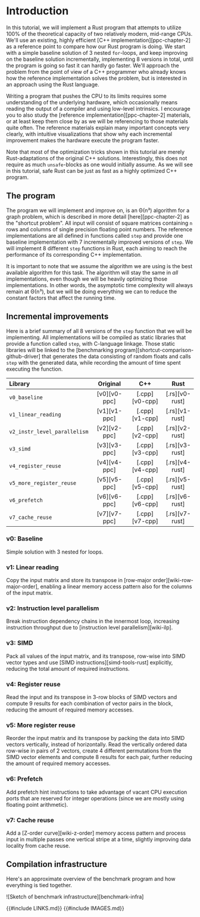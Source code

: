 # Introduction

In this tutorial, we will implement a Rust program that attempts to utilize 100% of the theoretical capacity of two relatively modern, mid-range CPUs.
We'll use an existing, highly efficient [C++ implementation][ppc-chapter-2] as a reference point to compare how our Rust program is doing.
We start with a simple baseline solution of 3 nested `for`-loops, and keep improving on the baseline solution incrementally, implementing 8 versions in total, until the program is going so fast it can hardly go faster.
We'll approach the problem from the point of view of a C++ programmer who already knows how the reference implementation solves the problem, but is interested in an approach using the Rust language.

Writing a program that pushes the CPU to its limits requires some understanding of the underlying hardware, which occasionally means reading the output of a compiler and using low-level intrinsics.
I encourage you to also study the [reference implementation][ppc-chapter-2] materials, or at least keep them close by as we will be referencing to those materials quite often.
The reference materials explain many important concepts very clearly, with intuitive visualizations that show why each incremental improvement makes the hardware execute the program faster.

Note that most of the optimization tricks shown in this tutorial are merely Rust-adaptations of the original C++ solutions.
Interestingly, this does not require as much `unsafe`-blocks as one would initially assume.
As we will see in this tutorial, safe Rust can be just as fast as a highly optimized C++ program.

## The program

The program we will implement and improve on, is an Θ(n³) algorithm for a graph problem, which is described in more detail [here][ppc-chapter-2] as the "shortcut problem".
All input will consist of square matrices containing `n` rows and columns of single precision floating point numbers.
The reference implementations are all defined in functions called `step` and provide one baseline implementation with 7 incrementally improved versions of `step`.
We will implement 8 different `step` functions in Rust, each aiming to reach the performance of its corresponding C++ implementation.

It is important to note that we assume the algorithm we are using is the best available algorithm for this task.
The algorithm will stay the same in *all* implementations, even though we will be heavily optimizing those implementations.
In other words, the asymptotic time complexity will always remain at Θ(n³), but we will be doing everything we can to reduce the constant factors that affect the running time.

## Incremental improvements

Here is a brief summary of all 8 versions of the `step` function that we will be implementing.
All implementations will be compiled as static libraries that provide a function called `step`, with C-language linkage.
Those static libraries will be linked to the [benchmarking program][shortcut-comparison-github-driver] that generates the data consisting of random floats and calls `step` with the generated data, while recording the amount of time spent executing the function.

Library | Original | C++ | Rust
:-------|:----------:|:----:|:----:
`v0_baseline` | [v0][v0-ppc] | [.cpp][v0-cpp] | [.rs][v0-rust]
`v1_linear_reading` | [v1][v1-ppc] | [.cpp][v1-cpp] | [.rs][v1-rust]
`v2_instr_level_parallelism` | [v2][v2-ppc] | [.cpp][v2-cpp] | [.rs][v2-rust]
`v3_simd` | [v3][v3-ppc] | [.cpp][v3-cpp] | [.rs][v3-rust]
`v4_register_reuse` | [v4][v4-ppc] | [.cpp][v4-cpp] | [.rs][v4-rust]
`v5_more_register_reuse` | [v5][v5-ppc] | [.cpp][v5-cpp] | [.rs][v5-rust]
`v6_prefetch` | [v6][v6-ppc] | [.cpp][v6-cpp] | [.rs][v6-rust]
`v7_cache_reuse` | [v7][v7-ppc] | [.cpp][v7-cpp] | [.rs][v7-rust]

### v0: Baseline
Simple solution with 3 nested for loops.
### v1: Linear reading
Copy the input matrix and store its transpose in [row-major order][wiki-row-major-order], enabling a linear memory access pattern also for the columns of the input matrix.
### v2: Instruction level parallelism
Break instruction dependency chains in the innermost loop, increasing instruction throughput due to [instruction level parallelism][wiki-ilp].
### v3: SIMD
Pack all values of the input matrix, and its transpose, row-wise into SIMD vector types and use [SIMD instructions][simd-tools-rust] explicitly, reducing the total amount of required instructions.
### v4: Register reuse
Read the input and its transpose in 3-row blocks of SIMD vectors and compute 9 results for each combination of vector pairs in the block, reducing the amount of required memory accesses.
### v5: More register reuse
Reorder the input matrix and its transpose by packing the data into SIMD vectors vertically, instead of horizontally. Read the vertically ordered data row-wise in pairs of 2 vectors, create 4 different permutations from the SIMD vector elements and compute 8 results for each pair, further reducing the amount of required memory accesses.
### v6: Prefetch
Add prefetch hint instructions to take advantage of vacant CPU execution ports that are reserved for integer operations (since we are mostly using floating point arithmetic).
### v7: Cache reuse
Add a [Z-order curve][wiki-z-order] memory access pattern and process input in multiple passes one vertical stripe at a time, slightly improving data locality from cache reuse.

## Compilation infrastructure

Here's an approximate overview of the benchmark program and how everything is tied together.

![Sketch of benchmark infrastructure][benchmark-infra]

{{#include LINKS.md}}
{{#include IMAGES.md}}

